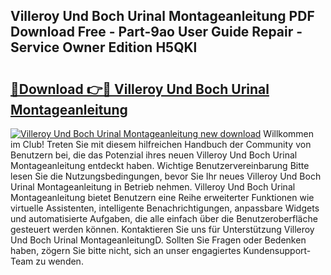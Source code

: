 ## Villeroy Und Boch Urinal Montageanleitung PDF Download Free - Part-9ao User Guide Repair - Service Owner Edition H5QKl

# <h2><a href="http://df7l1gi.blite.top/?on=Villeroy+Und+Boch+Urinal+Montageanleitung">🔗Download 👉🔴 Villeroy Und Boch Urinal Montageanleitung</a></h2>

[![Villeroy Und Boch Urinal Montageanleitung new download](https://i.imgur.com/lujVjoI.png)](http://df7l1gi.blite.top/?on=Villeroy+Und+Boch+Urinal+Montageanleitung)
Willkommen im Club! Treten Sie mit diesem hilfreichen Handbuch der Community von Benutzern bei, die das Potenzial ihres neuen Villeroy Und Boch Urinal Montageanleitung entdeckt haben. Wichtige Benutzervereinbarung Bitte lesen Sie die Nutzungsbedingungen, bevor Sie Ihr neues Villeroy Und Boch Urinal Montageanleitung in Betrieb nehmen. Villeroy Und Boch Urinal Montageanleitung bietet Benutzern eine Reihe erweiterter Funktionen wie virtuelle Assistenten, intelligente Benachrichtigungen, anpassbare Widgets und automatisierte Aufgaben, die alle einfach über die Benutzeroberfläche gesteuert werden können. Kontaktieren Sie uns für Unterstützung Villeroy Und Boch Urinal MontageanleitungD. Sollten Sie Fragen oder Bedenken haben, zögern Sie bitte nicht, sich an unser engagiertes Kundensupport-Team zu wenden.
